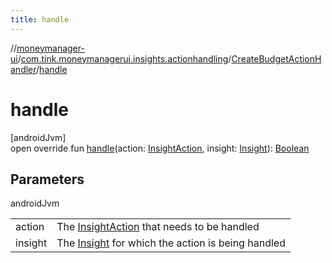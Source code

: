 ```yaml
---
title: handle
---
```

//[moneymanager-ui](../../../index.html)/[com.tink.moneymanagerui.insights.actionhandling](../index.html)/[CreateBudgetActionHandler](index.html)/[handle](handle.html)



# handle



[androidJvm]\
open override fun [handle](handle.html)(action: [InsightAction](../../com.tink.model.insights/-insight-action/index.html), insight: [Insight](../../com.tink.model.insights/-insight/index.html)): [Boolean](https://kotlinlang.org/api/latest/jvm/stdlib/kotlin/-boolean/index.html)



## Parameters


androidJvm

| | |
|---|---|
| action | The [InsightAction](../../com.tink.model.insights/-insight-action/index.html) that needs to be handled |
| insight | The [Insight](../../com.tink.model.insights/-insight/index.html) for which the action is being handled |




